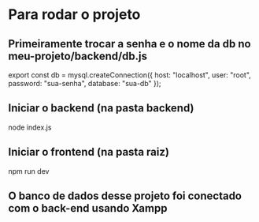 # Para rodar o projeto

## Primeiramente trocar a senha e o nome da db no meu-projeto/backend/db.js

export const db = mysql.createConnection({
    host: "localhost",
    user: "root",
    password: "sua-senha",
    database: "sua-db"
});

## Iniciar o backend (na pasta backend)
node index.js

## Iniciar o frontend (na pasta raiz)
npm run dev

## O banco de dados desse projeto foi conectado com o back-end usando Xampp
